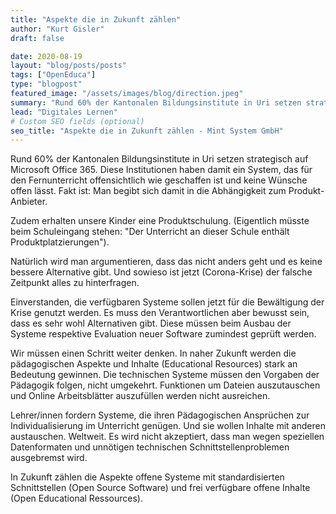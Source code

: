```yaml
---
title: "Aspekte die in Zukunft zählen"
author: "Kurt Gisler"
draft: false

date: 2020-08-19
layout: "blog/posts/posts"
tags: ["OpenEduca"]
type: "blogpost"
featured_image: "/assets/images/blog/direction.jpeg"
summary: "Rund 60% der Kantonalen Bildungsinstitute in Uri setzen strategisch auf Microsoft Office 365. Diese Institutionen haben damit ein System, das für den Fernunterricht offensichtlich wie geschaffen ist u.."
lead: "Digitales Lernen"
# Custom SEO fields (optional)
seo_title: "Aspekte die in Zukunft zählen - Mint System GmbH"
---
```

Rund 60% der Kantonalen Bildungsinstitute in Uri setzen strategisch auf Microsoft Office 365. Diese Institutionen haben damit ein System, das für den Fernunterricht offensichtlich wie geschaffen ist und keine Wünsche offen lässt. Fakt ist: Man begibt sich damit in die Abhängigkeit zum Produkt-Anbieter.

Zudem erhalten unsere Kinder eine Produktschulung. (Eigentlich müsste beim Schuleingang stehen: "Der Unterricht an dieser Schule enthält Produktplatzierungen").

Natürlich wird man argumentieren, dass das nicht anders geht und es keine bessere Alternative gibt. Und sowieso ist jetzt (Corona-Krise) der falsche Zeitpunkt alles zu hinterfragen.

Einverstanden, die verfügbaren Systeme sollen jetzt für die Bewältigung der Krise genutzt werden. Es muss den Verantwortlichen aber bewusst sein, dass es sehr wohl Alternativen gibt. Diese müssen beim Ausbau der Systeme respektive Evaluation neuer Software zumindest geprüft werden.

Wir müssen einen Schritt weiter denken. In naher Zukunft werden die pädagogischen Aspekte und Inhalte (Educational Resources) stark an Bedeutung gewinnen. Die technischen Systeme müssen den Vorgaben der Pädagogik folgen, nicht umgekehrt. Funktionen um Dateien auszutauschen und Online Arbeitsblätter auszufüllen werden nicht ausreichen.

Lehrer/innen fordern Systeme, die ihren Pädagogischen Ansprüchen zur Individualisierung im Unterricht genügen. Und sie wollen Inhalte mit anderen austauschen. Weltweit. Es wird nicht akzeptiert, dass man wegen speziellen Datenformaten und unnötigen technischen Schnittstellenproblemen ausgebremst wird.

In Zukunft zählen die Aspekte offene Systeme mit standardisierten Schnittstellen (Open Source Software) und frei verfügbare offene Inhalte (Open Educational Ressources).
